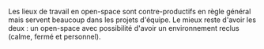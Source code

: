 Les lieux de travail en open-space sont contre-productifs en règle général mais servent beaucoup dans les projets d'équipe. Le mieux reste d'avoir les deux : un open-space avec possibilité d'avoir un environnement reclus (calme, fermé et personnel).
